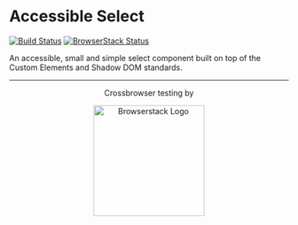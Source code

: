# Accessible Select

[![Build Status](https://travis-ci.com/tillprochaska/accessible-select.svg?branch=develop)](https://travis-ci.com/tillprochaska/accessible-select)
[![BrowserStack Status](https://www.browserstack.com/automate/badge.svg?badge_key=Rkt0U0dvTWErZ1NSZjE2b3hkOWh4SmQ4dDMxRkhmQitjcjM4cmNNUmlobz0tLWV6SjZLbHlhaFkxQ1NUbDZsa3lkdEE9PQ==--bd1a8969cfe551028fe9f2511745f021efe95942)](https://www.browserstack.com/automate/public-build/Rkt0U0dvTWErZ1NSZjE2b3hkOWh4SmQ4dDMxRkhmQitjcjM4cmNNUmlobz0tLWV6SjZLbHlhaFkxQ1NUbDZsa3lkdEE9PQ==--bd1a8969cfe551028fe9f2511745f021efe95942)


An accessible, small and simple select component built on top of the Custom Elements and Shadow DOM standards.

***

<p align="center">
  Crossbrowser testing by
</p>
<p align="center">
  <a href="https://browserstack.com"><img width="200" src="https://user-images.githubusercontent.com/1512805/42850632-d736c0e4-8a28-11e8-9080-ef9ef58191d9.png" alt="Browserstack Logo" /></a>
</p>
